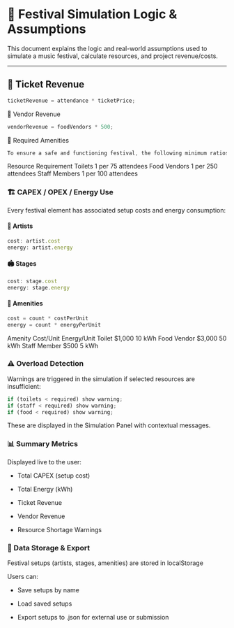 # 🧠 Festival Simulation Logic & Assumptions

This document explains the logic and real-world assumptions used to simulate a music festival, calculate resources, and project revenue/costs.

---

## 🎫 Ticket Revenue

```ts
ticketRevenue = attendance * ticketPrice;
```
🍔 Vendor Revenue
```ts
vendorRevenue = foodVendors * 500;
```
🚽 Required Amenities
```ts
To ensure a safe and functioning festival, the following minimum ratios are enforced:
```
Resource	        Requirement
Toilets     	    1 per   75  attendees
Food Vendors	    1 per   250 attendees
Staff Members	    1 per   100 attendees

### 🏗️ CAPEX / OPEX / Energy Use
Every festival element has associated setup costs and energy consumption:

#### 🎤 Artists
```ts
cost: artist.cost
energy: artist.energy
```
#### 🏟️ Stages
```ts
cost: stage.cost
energy: stage.energy
```
#### 🚻 Amenities
```ts
cost = count * costPerUnit
energy = count * energyPerUnit
```
Amenity	        Cost/Unit	Energy/Unit
Toilet	        $1,000	    10 kWh
Food Vendor	    $3,000	    50 kWh
Staff Member	$500	    5 kWh

### ⚠️ Overload Detection
Warnings are triggered in the simulation if selected resources are insufficient:
```ts
if (toilets < required) show warning;
if (staff < required) show warning;
if (food < required) show warning;
```
These are displayed in the Simulation Panel with contextual messages.

### 📊 Summary Metrics
Displayed live to the user:

- Total CAPEX (setup cost)

- Total Energy (kWh)

- Ticket Revenue

- Vendor Revenue

- Resource Shortage Warnings

### 💾 Data Storage & Export
Festival setups (artists, stages, amenities) are stored in localStorage

Users can:

- Save setups by name

- Load saved setups

- Export setups to .json for external use or submission